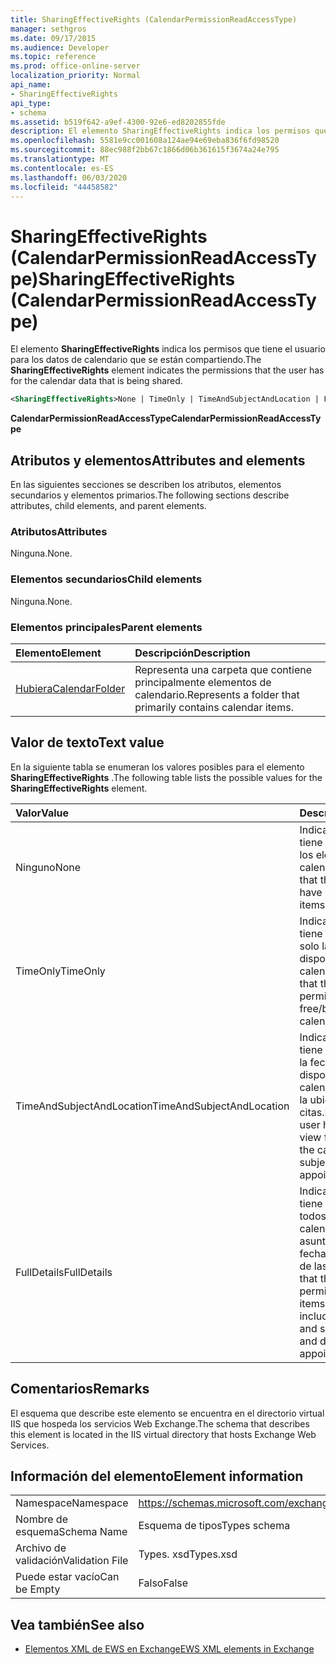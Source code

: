 ```yaml
---
title: SharingEffectiveRights (CalendarPermissionReadAccessType)
manager: sethgros
ms.date: 09/17/2015
ms.audience: Developer
ms.topic: reference
ms.prod: office-online-server
localization_priority: Normal
api_name:
- SharingEffectiveRights
api_type:
- schema
ms.assetid: b519f642-a9ef-4300-92e6-ed8202855fde
description: El elemento SharingEffectiveRights indica los permisos que tiene el usuario para los datos de calendario que se están compartiendo.
ms.openlocfilehash: 5581e9cc001608a124ae94e69eba836f6fd98520
ms.sourcegitcommit: 88ec988f2bb67c1866d06b361615f3674a24e795
ms.translationtype: MT
ms.contentlocale: es-ES
ms.lasthandoff: 06/03/2020
ms.locfileid: "44458582"
---
```

# <a name="sharingeffectiverights-calendarpermissionreadaccesstype"></a><span data-ttu-id="6b40b-103">SharingEffectiveRights (CalendarPermissionReadAccessType)</span><span class="sxs-lookup"><span data-stu-id="6b40b-103">SharingEffectiveRights (CalendarPermissionReadAccessType)</span></span>

<span data-ttu-id="6b40b-104">El elemento **SharingEffectiveRights** indica los permisos que tiene el usuario para los datos de calendario que se están compartiendo.</span><span class="sxs-lookup"><span data-stu-id="6b40b-104">The **SharingEffectiveRights** element indicates the permissions that the user has for the calendar data that is being shared.</span></span> 
  
```XML
<SharingEffectiveRights>None | TimeOnly | TimeAndSubjectAndLocation | FullDetails</SharingEffectiveRights>
```

 <span data-ttu-id="6b40b-105">**CalendarPermissionReadAccessType**</span><span class="sxs-lookup"><span data-stu-id="6b40b-105">**CalendarPermissionReadAccessType**</span></span>
## <a name="attributes-and-elements"></a><span data-ttu-id="6b40b-106">Atributos y elementos</span><span class="sxs-lookup"><span data-stu-id="6b40b-106">Attributes and elements</span></span>

<span data-ttu-id="6b40b-107">En las siguientes secciones se describen los atributos, elementos secundarios y elementos primarios.</span><span class="sxs-lookup"><span data-stu-id="6b40b-107">The following sections describe attributes, child elements, and parent elements.</span></span>
  
### <a name="attributes"></a><span data-ttu-id="6b40b-108">Atributos</span><span class="sxs-lookup"><span data-stu-id="6b40b-108">Attributes</span></span>

<span data-ttu-id="6b40b-109">Ninguna.</span><span class="sxs-lookup"><span data-stu-id="6b40b-109">None.</span></span>
  
### <a name="child-elements"></a><span data-ttu-id="6b40b-110">Elementos secundarios</span><span class="sxs-lookup"><span data-stu-id="6b40b-110">Child elements</span></span>

<span data-ttu-id="6b40b-111">Ninguna.</span><span class="sxs-lookup"><span data-stu-id="6b40b-111">None.</span></span>
  
### <a name="parent-elements"></a><span data-ttu-id="6b40b-112">Elementos principales</span><span class="sxs-lookup"><span data-stu-id="6b40b-112">Parent elements</span></span>

|<span data-ttu-id="6b40b-113">**Elemento**</span><span class="sxs-lookup"><span data-stu-id="6b40b-113">**Element**</span></span>|<span data-ttu-id="6b40b-114">**Descripción**</span><span class="sxs-lookup"><span data-stu-id="6b40b-114">**Description**</span></span>|
|:-----|:-----|
|[<span data-ttu-id="6b40b-115">Hubiera</span><span class="sxs-lookup"><span data-stu-id="6b40b-115">CalendarFolder</span></span>](calendarfolder.md) <br/> |<span data-ttu-id="6b40b-116">Representa una carpeta que contiene principalmente elementos de calendario.</span><span class="sxs-lookup"><span data-stu-id="6b40b-116">Represents a folder that primarily contains calendar items.</span></span>  <br/> |
   
## <a name="text-value"></a><span data-ttu-id="6b40b-117">Valor de texto</span><span class="sxs-lookup"><span data-stu-id="6b40b-117">Text value</span></span>

<span data-ttu-id="6b40b-118">En la siguiente tabla se enumeran los valores posibles para el elemento **SharingEffectiveRights** .</span><span class="sxs-lookup"><span data-stu-id="6b40b-118">The following table lists the possible values for the **SharingEffectiveRights** element.</span></span> 
  
|<span data-ttu-id="6b40b-119">**Valor**</span><span class="sxs-lookup"><span data-stu-id="6b40b-119">**Value**</span></span>|<span data-ttu-id="6b40b-120">**Descripción**</span><span class="sxs-lookup"><span data-stu-id="6b40b-120">**Description**</span></span>|
|:-----|:-----|
|<span data-ttu-id="6b40b-121">Ninguno</span><span class="sxs-lookup"><span data-stu-id="6b40b-121">None</span></span>  <br/> |<span data-ttu-id="6b40b-122">Indica que el usuario no tiene permiso para ver los elementos del calendario.</span><span class="sxs-lookup"><span data-stu-id="6b40b-122">Indicates that the user does not have permission to view items in the calendar.</span></span>  <br/> |
|<span data-ttu-id="6b40b-123">TimeOnly</span><span class="sxs-lookup"><span data-stu-id="6b40b-123">TimeOnly</span></span>  <br/> |<span data-ttu-id="6b40b-124">Indica que el usuario tiene permiso para ver solo la hora de disponibilidad en el calendario.</span><span class="sxs-lookup"><span data-stu-id="6b40b-124">Indicates that the user has permission to view only free/busy time in the calendar.</span></span>  <br/> |
|<span data-ttu-id="6b40b-125">TimeAndSubjectAndLocation</span><span class="sxs-lookup"><span data-stu-id="6b40b-125">TimeAndSubjectAndLocation</span></span>  <br/> |<span data-ttu-id="6b40b-126">Indica que el usuario tiene permiso para ver la fecha de disponibilidad en el calendario y el asunto y la ubicación de las citas.</span><span class="sxs-lookup"><span data-stu-id="6b40b-126">Indicates that the user has permission to view free/busy time in the calendar and the subject and location of appointments.</span></span>  <br/> |
|<span data-ttu-id="6b40b-127">FullDetails</span><span class="sxs-lookup"><span data-stu-id="6b40b-127">FullDetails</span></span>  <br/> |<span data-ttu-id="6b40b-128">Indica que el usuario tiene permiso para ver todos los elementos del calendario, incluidos el asunto, la ubicación y la fecha de disponibilidad de las citas.</span><span class="sxs-lookup"><span data-stu-id="6b40b-128">Indicates that the user has permission to view all items in the calendar, including free/busy time and subject, location, and details of appointments.</span></span>  <br/> |
   
## <a name="remarks"></a><span data-ttu-id="6b40b-129">Comentarios</span><span class="sxs-lookup"><span data-stu-id="6b40b-129">Remarks</span></span>

<span data-ttu-id="6b40b-130">El esquema que describe este elemento se encuentra en el directorio virtual IIS que hospeda los servicios Web Exchange.</span><span class="sxs-lookup"><span data-stu-id="6b40b-130">The schema that describes this element is located in the IIS virtual directory that hosts Exchange Web Services.</span></span>
  
## <a name="element-information"></a><span data-ttu-id="6b40b-131">Información del elemento</span><span class="sxs-lookup"><span data-stu-id="6b40b-131">Element information</span></span>

|||
|:-----|:-----|
|<span data-ttu-id="6b40b-132">Namespace</span><span class="sxs-lookup"><span data-stu-id="6b40b-132">Namespace</span></span>  <br/> |https://schemas.microsoft.com/exchange/services/2006/types  <br/> |
|<span data-ttu-id="6b40b-133">Nombre de esquema</span><span class="sxs-lookup"><span data-stu-id="6b40b-133">Schema Name</span></span>  <br/> |<span data-ttu-id="6b40b-134">Esquema de tipos</span><span class="sxs-lookup"><span data-stu-id="6b40b-134">Types schema</span></span>  <br/> |
|<span data-ttu-id="6b40b-135">Archivo de validación</span><span class="sxs-lookup"><span data-stu-id="6b40b-135">Validation File</span></span>  <br/> |<span data-ttu-id="6b40b-136">Types. xsd</span><span class="sxs-lookup"><span data-stu-id="6b40b-136">Types.xsd</span></span>  <br/> |
|<span data-ttu-id="6b40b-137">Puede estar vacío</span><span class="sxs-lookup"><span data-stu-id="6b40b-137">Can be Empty</span></span>  <br/> |<span data-ttu-id="6b40b-138">Falso</span><span class="sxs-lookup"><span data-stu-id="6b40b-138">False</span></span>  <br/> |
   
## <a name="see-also"></a><span data-ttu-id="6b40b-139">Vea también</span><span class="sxs-lookup"><span data-stu-id="6b40b-139">See also</span></span>



- [<span data-ttu-id="6b40b-140">Elementos XML de EWS en Exchange</span><span class="sxs-lookup"><span data-stu-id="6b40b-140">EWS XML elements in Exchange</span></span>](ews-xml-elements-in-exchange.md)

